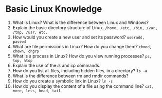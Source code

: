# Basic Linux Knowledge
1. What is Linux? What is the difference between Linux and Windows?
2. Explain the basic directory structure of Linux.
`/home, /etc, /bin, /var, /tmp, /usr, etc.`
3. How would you create a new user and set its password?
`useradd, passwd`
4. What are file permissions in Linux? How do you change them?
`chmod, chown, chgrp`
5. What is a process in Linux? How do you view running processes?
`ps, top, htop`
6. Explain the use of the *ls* and *cp* commands.
7. How do you list all files, including hidden files, in a directory?
`ls -a`
8. What is the difference between rm and rmdir commands?
9. How do you create a symbolic link in Linux?
`ln -s`
10. How do you display the content of a file using the command line?
`cat, more, less, head, tail`
